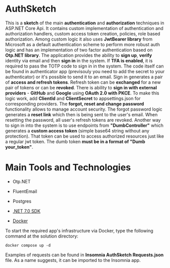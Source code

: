 # AuthSketch

This is a **sketch** of the main **authentication** and **authorization** techniques in ASP.NET Core Api.
It contains custom implementation of authentication and authorization handlers, custom access token creation, policies, role based authorization.
Among custom logic it also uses **JwtBearer library** from Microsoft as a default authentication scheme to perform more robust auth logic and has an implementation of two factor authentication based on **Otp.NET library**.
The application provides the ability to **sign up**, **verify** identity via email and then **sign in** in the system.
If **TFA is enabled**, it is required to pass the TOTP code to sign in in the system. The code itself can be found in authenticator app (previsouly you need to add the secret to your authenticator) or it's possible to send it to an email.
Sign in generates a pair of **access and refresh tokens**. Refresh token can be **exchanged** for a new pair of tokens or can be **revoked**.
There is ability to **sign in with external providers** - **GitHub** and **Google** using **OAuth 2.0 with PKCE**. To make this logic work, add **ClientId** and **ClientSecret** to appsettings.json for corresponding providers.
The **forgot, reset and change password** functionality allows to manage account security. The forgot password logic generates a **reset link** which then is being sent to the user's email. 
When resetting the password, all user's refresh tokens are revoked.
Another way to sign in into the system is to use endpoints from **"DumbController"** which generates a **custom access token** (simple base64 string without any protection). 
That token can be used to access authorized resources just like a regular jwt token. 
The dumb token **must be in a format of "Dumb your_token"**.

# Main Tools and Technologies

- Otp.NET
- FluentEmail
- Postgres

- [.NET 7.0 SDK](https://dotnet.microsoft.com/download/dotnet/7.0)
- [Docker](https://docs.docker.com/get-docker)

To start the required app's infrastructure via Docker, type the following command at the solution directory:

`docker compose up -d`

Examples of requests can be found in **Insomnia AuthSketch Requests.json** file. As a name suggests, it can be imported to the Insomnia app.